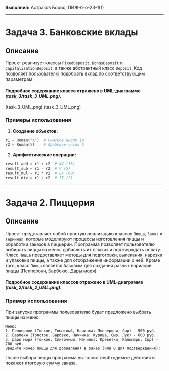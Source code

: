 **Выполнил:** Астраков Борис, ПИЖ-б-о-23-1(1)

------------------------------------------------

# Задача 3. Банковские вклады

## Описание

Проект реализует классы `FixedDeposit`, `BonusDeposit` и `CapitalizationDeposit`, а также абстрактный класс `Deposit`. Код позволяет пользователю подобрать вклад по соответствующим параметрам.

#### Подробное содержание класса отражено в UML-диаграмме _(task_3/task_3_UML.png)_.
(task_3_UML.png)
(task_3_UML.png)

### Примеры использования

1. **Создание объектов:**

```python
r1 = Roman("X")  # Римское число 10
r2 = Roman(5)    # Арабское число 5
```

2. **Арифметические операции:**

```python
result_add = r1 + r2  # XV (15)
result_sub = r1 - r2  # V (5)
result_mul = r1 * r2  # LX (60)
result_div = r1 / r2  # II (2)
```
-------------------------------------------------------------------------
# Задача 2. Пиццерия

## Описание

Проект представляет собой простую реализацию классов `Пицца`, `Заказ` и `Терминал`, которые моделируют процессы изготовления пиццы и обработки заказов в пиццерии. Программа позволяет пользователю выбирать пиццы из меню, добавлять их в заказ и подтверждать оплату. Класс `Пицца` предоставляет методы для подготовки, выпекания, нарезки и упаковки пиццы, а также для отображения информации о ней. Кроме того, класс `Пицца` является базовым для создания разных вариаций пиццы (Пепперони, Барбекю, Дары моря).

#### Подробное содержание классов отражено в UML-диаграмме _(task_2/task_2_UML.png)_.

### Пример использования

При запуске программы пользователю будет предложено выбрать пиццы из меню:

```
Меню:
1. Пепперони (Тонкое, Томатный, Начинка: Пепперони, Сыр) - 500 руб.
2. Барбекю (Толстое, Барбекю, Начинка: Курица, Сыр, Лук) - 600 руб.
3. Дары моря (Тонкое, Сливочный, Начинка: Креветки, Кальмары, Сыр) - 700 руб.
Введите номер пиццы для добавления в заказ (или 0 для подтверждения):
```

После выбора пиццы программа выполнит необходимые действия и покажет итоговую сумму заказа.
